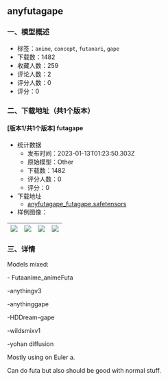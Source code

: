 ## anyfutagape
### 一、模型概述

- 标签：`anime`, `concept`, `futanari`, `gape`
- 下载数：1482
- 收藏人数：259
- 评论人数：2
- 评分人数：0
- 评分：0

### 二、下载地址（共1个版本）

#### [版本1/共1个版本] futagape

- 统计数据
  - 发布时间：2023-01-13T01:23:50.303Z
  - 原始模型：Other
  - 下载数：1482
  - 评分人数：0
  - 评分：0
- 下载地址
  - [anyfutagape_futagape.safetensors](https://civitai.com/api/download/models/5030)
- 样例图像：

| <img src="https://image.civitai.com/xG1nkqKTMzGDvpLrqFT7WA/330ed021-6a78-4914-6829-769bb04e9800/width=450/36821.jpeg" /> | <img src="https://image.civitai.com/xG1nkqKTMzGDvpLrqFT7WA/5411f845-e13f-41b9-682a-4154c73a5d00/width=450/36828.jpeg" /> | <img src="https://image.civitai.com/xG1nkqKTMzGDvpLrqFT7WA/31b53834-7571-4e48-a855-4d9b58c28800/width=450/36827.jpeg" /> | <img src="https://image.civitai.com/xG1nkqKTMzGDvpLrqFT7WA/4a649eee-fbc1-474b-12fe-96f51bcd6700/width=450/36826.jpeg" /> |
| ---- | ---- | ---- | ---- |


### 三、详情
<p>Models mixed:</p><p>- Futaanime_animeFuta</p><p>-anythingv3</p><p>-anythinggape</p><p>-HDDream-gape</p><p>-wildsmixv1</p><p>-yohan diffusion</p><p></p><p>Mostly using on Euler a.</p><p>Can do futa but also should be good with normal stuff.</p><p></p>